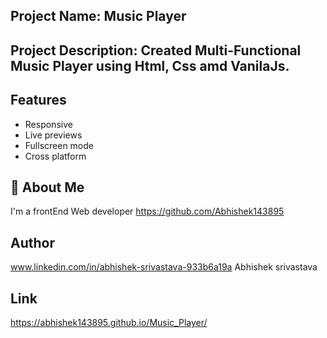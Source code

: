## Project Name: Music Player

## Project Description: Created Multi-Functional Music Player using Html, Css amd VanilaJs.


## Features
- Responsive
- Live previews
- Fullscreen mode
- Cross platform
 

## 🚀 About Me
I'm a frontEnd Web developer
https://github.com/Abhishek143895


## Author
www.linkedin.com/in/abhishek-srivastava-933b6a19a
Abhishek srivastava


## Link
 https://abhishek143895.github.io/Music_Player/
